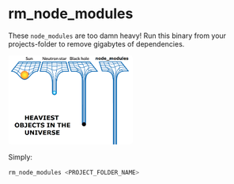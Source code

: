# rm_node_modules
These `node_modules` are too damn heavy! Run this binary from your projects-folder to remove gigabytes of dependencies.

<img style="border-radius:5px;" width="50%" src="https://github.com/opvasger/rm_node_modules/blob/master/objects.png?raw=true"></img>

Simply:
```bash
rm_node_modules <PROJECT_FOLDER_NAME>
```

